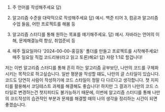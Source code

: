 1. 주 언어를 작성해주세요
답)

2. 알고리즘 수준을 대략적으로 작성해주세요
답) 예시. 백준 티어 3, 컴공과 알고리즘 수업 들음, 어떤 프로젝트를 해봄 등

3. 알고리즘 스터디를 통해 원하는 목표를 얘기해주세요.
답) 예시. 자바라는 언어의 이해, 문제해결능력 향상, 취업준비 등

4. 매주 월요일마다 '2024-00-00-홍길동' 폴더를 만들고 프로젝트를 시작해주세요! 매주 일요일 직접 코드리뷰(라고 읽고 토론)해요!
답) 저랑 1:1로 할겁니다!


저는 이번 알고리즘 스터디를 통해 흔히 하는 알고리즘 공부보단, 나만의 코드를 구체화 시키는 목적으로 하고싶습니다.
일반 평문을 작성할 떄도, 나만의 글 스타일이 있습니다. 코드도 당연히 사람이 작성하기에 코드 스타일이 정말 다 다르다고 생각합니다.
챗 지피티를 활용해서 코딩테스트 과제를 해결해도 좋습니다! 하지만 그 결과가 나만의 코드 스타일로 변경하는건 챗지피티도 불가능하기 때문에,
이번에 알고리즘 스터디를 통해 나만의 코드작성의 습관적인 부분과 문제를 해결할 때의 나의 생각을 정리하는 시간이 되면 좋겠습니다.
